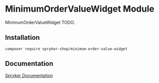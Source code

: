 # MinimumOrderValueWidget Module

MinimumOrderValueWidget TODO.

## Installation

```
composer require spryker-shop/minimum-order-value-widget
```

## Documentation

[Spryker Documentation](https://academy.spryker.com)
